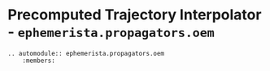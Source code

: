 # Precomputed Trajectory Interpolator - `ephemerista.propagators.oem`

```{eval-rst}
.. automodule:: ephemerista.propagators.oem
    :members:
```
